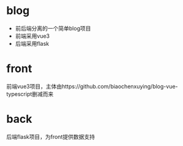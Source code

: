 blog
====
* 前后端分离的一个简单blog项目
* 前端采用vue3
* 后端采用flask

# front
前端vue3项目，主体由https://github.com/biaochenxuying/blog-vue-typescript删减而来

# back
后端flask项目，为front提供数据支持